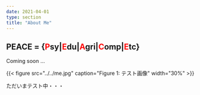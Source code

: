 ```yaml
---
date: 2021-04-01
type: section
title: "About Me"
---
```

## PEACE = {<span style="color: red">P</span>sy|<span style="color: red">E</span>du|<span style="color: red">A</span>gri|<span style="color: red">C</span>omp|<span style="color: red">E</span>tc}

Coming soon ... 

{{< figure src="../../me.jpg" caption="Figure 1: テスト画像" width="30%" >}}

ただいまテスト中・・・

